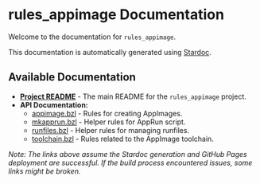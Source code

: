 # rules_appimage Documentation

Welcome to the documentation for `rules_appimage`.

This documentation is automatically generated using [Stardoc](https://github.com/bazelbuild/stardoc).

## Available Documentation

*   [**Project README**](project_readme_README.md) - The main README for the `rules_appimage` project.
*   **API Documentation:**
    *   [appimage.bzl](appimage_rules_doc_appimage_appimage.md) - Rules for creating AppImages.
    *   [mkapprun.bzl](appimage_rules_doc_appimage_private_mkapprun.md) - Helper rules for AppRun script.
    *   [runfiles.bzl](appimage_rules_doc_appimage_private_runfiles.md) - Helper rules for managing runfiles.
    *   [toolchain.bzl](appimage_rules_doc_appimage_toolchain.md) - Rules related to the AppImage toolchain.

*Note: The links above assume the Stardoc generation and GitHub Pages deployment are successful. If the build process encountered issues, some links might be broken.*

